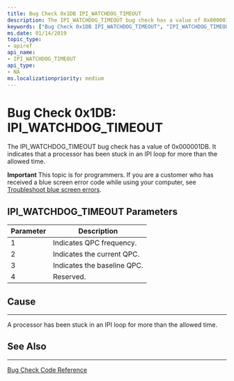 ```yaml
---
title: Bug Check 0x1DB IPI_WATCHDOG_TIMEOUT
description: The IPI_WATCHDOG_TIMEOUT bug check has a value of 0x000001DB. It indicates that that a processor has been stuck in an IPI loop for more than the allowed time.
keywords: ["Bug Check 0x1DB IPI_WATCHDOG_TIMEOUT", "IPI_WATCHDOG_TIMEOUT"]
ms.date: 01/14/2019
topic_type:
- apiref
api_name:
- IPI_WATCHDOG_TIMEOUT
api_type:
- NA
ms.localizationpriority: medium
---
```


# Bug Check 0x1DB: IPI\_WATCHDOG\_TIMEOUT

The IPI\_WATCHDOG\_TIMEOUT bug check has a value of 0x000001DB. It indicates that a processor has been stuck in an IPI loop for more than the allowed time.

**Important** This topic is for programmers. If you are a customer who has received a blue screen error code while using your computer, see [Troubleshoot blue screen errors](https://windows.microsoft.com/windows-10/troubleshoot-blue-screen-errors).
 

## IPI\_WATCHDOG\_TIMEOUT Parameters

|Parameter|Description|
|-------- |---------- |
|1| Indicates QPC frequency.  |
|2| Indicates the current QPC. |
|3| Indicates the baseline QPC. |
|4| Reserved. |


## Cause
-----

A processor has been stuck in an IPI loop for more than the allowed time.


## See Also
----------

[Bug Check Code Reference](bug-check-code-reference2.md)

